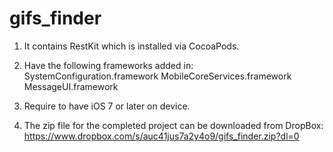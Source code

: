 # gifs_finder

1. It contains RestKit which is installed via CocoaPods.

2. Have the following frameworks added in:
SystemConfiguration.framework
MobileCoreServices.framework
MessageUI.framework

3. Require to have iOS 7 or later on device.

4. The zip file for the completed project can be downloaded from DropBox:
https://www.dropbox.com/s/auc41jus7a2y4o9/gifs_finder.zip?dl=0

